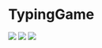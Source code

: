 # TypingGame

![](./screenshots/TypingGame(1).png)
![](./screenshots/TypingGame(2).png)
![](./screenshots/TypingGame(3).png)
